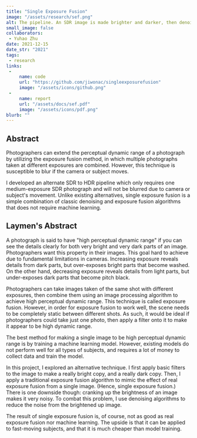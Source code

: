 ```yaml
---
title: "Single Exposure Fusion"
image: "/assets/research/sef.png"
alt: The pipeline. An SDR image is made brighter and darker, then denoising is applied. The resultant three images are combined with Mertens' fusion.
small_image: false
collaborators: 
 - Yuhao Zhu
date: 2021-12-15
date_str: "2021"
tags:
 - research
links:
 - 
     name: code
     url: "https://github.com/jiwonac/singleexposurefusion"
     image: "/assets/icons/github.png"
 - 
     name: report
     url: "/assets/docs/sef.pdf"
     image: "/assets/icons/pdf.png"
blurb: ""
---
```


## Abstract

Photographers can extend the perceptual dynamic range of a photograph by utilizing the exposure fusion method, in which multiple photographs taken at different exposures are combined. However, this technique is susceptible to blur if the camera or subject moves.

I developed an alternate SDR to HDR pipeline which only requires one medium-exposure SDR photograph and will not be blurred due to camera or subject's movement. Unlike existing alternatives, single exposure fusion is a simple combination of classic denoising and exposure fusion algorithms that does not require machine learning.

## Laymen's Abstract

A photograph is said to have "high perceptual dynamic range" if you can see the details clearly for both very bright and very dark parts of an image. Photographers want this property in their images. This goal hard to achieve due to fundamental limitations in cameras. Increasing exposure reveals details from dark parts, but over-exposes bright parts that become washed. On the other hand, decreasing exposure reveals details from light parts, but under-exposes dark parts that become pitch black.

Photographers can take images taken of the same shot with different exposures, then combine them using an image processing algorithm to achieve high perceptual dynamic range. This technique is called exposure fusion. However, in order for exposure fusion to work well, the scene needs to be completely static between different shots. As such, it would be ideal if photographers could take just one photo, then apply a filter onto it to make it appear to be high dynamic range.

The best method for making a single image to be high perceptual dynamic range is by training a machine learning model. However, existing models do not perform well for all types of subjects, and requires a lot of money to collect data and train the model.

In this project, I explored an alternative technique. I first apply basic filters to the image to make a really bright copy, and a really dark copy. Then, I apply a traditional exposure fusion algorithm to mimic the effect of real exposure fusion from a single image. (Hence, single exposure fusion.) There is one downside though: cranking up the brightness of an image makes it very noisy. To combat this problem, I use denoising algorithms to reduce the noise from the brightened up image.

The result of single exposure fusion is, of course, not as good as real exposure fusion nor machine learning. The upside is that it can be applied to fast-moving subjects, and that it is much cheaper than model training. 